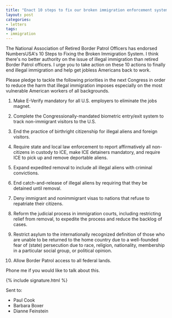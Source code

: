 ```yaml
---
title: "Enact 10 steps to fix our broken immigration enforcement system"
layout: post
categories:
- letters
tags:
- immigration
---
```


The National Association of Retired Border Patrol Officers has endorsed NumbersUSA's 10 Steps to Fixing the Broken Immigration System. I think there's no better authority on the issue of illegal immigration than retired Border Patrol officers. I urge you to take action on these 10 actions to finally end illegal immigration and help get jobless Americans back to work.

Please pledge to tackle the following priorities in the next Congress in order to reduce the harm that illegal immigration imposes especially on the most vulnerable American workers of all backgrounds.

1. Make E-Verify mandatory for all U.S. employers to eliminate the jobs magnet.

2. Complete the Congressionally-mandated biometric entry/exit system to track non-immigrant visitors to the U.S.

3. End the practice of birthright citizenship for illegal aliens and foreign visitors.

4. Require state and local law enforcement to report affirmatively all non-citizens in custody to ICE, make ICE detainers mandatory, and require ICE to pick up and remove deportable aliens.

5. Expand expedited removal to include all illegal aliens with criminal convictions.

6. End catch-and-release of illegal aliens by requiring that they be detained until removal.

7. Deny immigrant and nonimmigrant visas to nations that refuse to repatriate their citizens.

8. Reform the judicial process in immigration courts, including restricting relief from removal, to expedite the process and reduce the backlog of cases.

9. Restrict asylum to the internationally recognized definition of those who are unable to be returned to the home country due to a well-founded fear of (state) persecution due to race, religion, nationality, membership in a particular social group, or political opinion.

10. Allow Border Patrol access to all federal lands.

Phone me if you would like to talk about this.

{% include signature.html %}

Sent to:

- Paul Cook
- Barbara Boxer
- Dianne Feinstein
